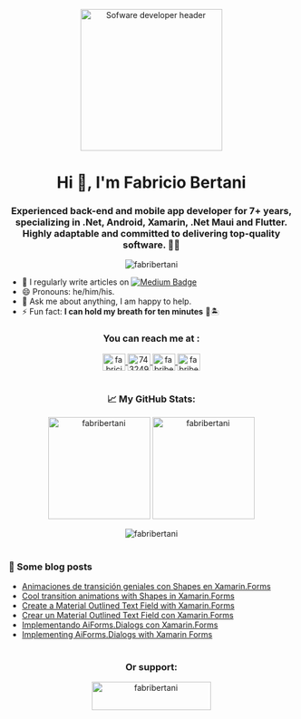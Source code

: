 <p align="center">
  <img src="https://www.ntc.edu/sites/default/files/styles/full_width_16_9/public/2021-06/software-development-specialist.jpg" alt="Sofware developer header" width="auto" height="250" />
</p>
<h1 align="center">
  Hi 👋, I'm Fabricio Bertani
</h1>
<h3 align="center">
  Experienced back-end and mobile app developer for 7+ years, specializing in .Net, Android, Xamarin, .Net Maui and Flutter. Highly adaptable and committed to delivering top-quality software. 👨‍💻
</h3>

<p align="center">
  <img src="https://komarev.com/ghpvc/?username=fabribertani&label=Profile%20views&color=0e75b6&style=flat" alt="fabribertani" />
</p>

- :memo: I regularly write articles on [![Medium Badge](https://img.shields.io/badge/-Medium-white?style=flat&logo=Medium&logoColor=black)](https://medium.com/@fabricio-bertani)
- 😄 Pronouns: he/him/his.
- 💬 Ask me about anything, I am happy to help.
- :zap: Fun fact: **I can hold my breath for ten minutes** 🐒🏝️

<h3 align="center">You can reach me at :</h3>
<p align="center">
  <a href="https://linkedin.com/in/fabricio-bertani" target="blank">
    <img align="center" src="https://raw.githubusercontent.com/rahuldkjain/github-profile-readme-generator/master/src/images/icons/Social/linked-in-alt.svg" alt="fabricio-bertani" height="30" width="40" />
  </a>
  <a href="https://stackoverflow.com/users/7432494" target="blank"><img align="center" src="https://raw.githubusercontent.com/rahuldkjain/github-profile-readme-generator/master/src/images/icons/Social/stack-overflow.svg" alt="7432494" height="30" width="40" />
  </a>
  <a href="https://dev.to/fabribertani" target="blank"><img align="center" src="https://raw.githubusercontent.com/rahuldkjain/github-profile-readme-generator/master/src/images/icons/Social/devto.svg" alt="fabribertani" height="30" width="40" />
  </a>
  <a href="https://twitter.com/fabribertani" target="blank"><img align="center" src="https://raw.githubusercontent.com/rahuldkjain/github-profile-readme-generator/master/src/images/icons/Social/twitter.svg" alt="fabribertani" height="30" width="40" />
  </a>
</p>

<h1></h1>
<h3 align="center">📈 My GitHub Stats:</h3>
<p align="center">
  <img height="180em" src="https://github-readme-stats.vercel.app/api?username=fabribertani&show_icons=true&hide_border=true&&count_private=true&include_all_commits=true&locale=en&theme=tokyonight" alt="fabribertani" />
  <img height="180em" src="https://github-readme-stats.vercel.app/api/top-langs?username=fabribertani&show_icons=true&hide_border=true&locale=en&layout=compact&theme=tokyonight" alt="fabribertani" />
</p>
<p align="center">
  <img src="http://github-readme-streak-stats.herokuapp.com?user=fabribertani&theme=dark&background=0D1117" alt="fabribertani" />
</p>

<h1></h1>

### 📖 Some blog posts
<!-- BLOG-POST-LIST:START -->
- [Animaciones de transición geniales con Shapes en Xamarin.Forms](https://fabricio-bertani.medium.com/animaciones-de-transici%C3%B3n-geniales-con-shapes-en-xamarin-forms-b2288254b7eb?source=rss-e6e92e172a08------2)
- [Cool transition animations with Shapes in Xamarin.Forms](https://medium.com/geekculture/cool-transition-animations-with-shapes-in-xamarin-forms-7675e4ad0868?source=rss-e6e92e172a08------2)
- [Create a Material Outlined Text Field with Xamarin.Forms](https://medium.com/geekculture/create-a-material-outlined-text-field-with-xamarin-forms-3da5eabab22c?source=rss-e6e92e172a08------2)
- [Crear un Material Outlined Text Field con Xamarin.Forms](https://fabricio-bertani.medium.com/crear-un-material-outlined-text-field-con-xamarin-forms-93044e42042c?source=rss-e6e92e172a08------2)
- [Implementando AiForms.Dialogs con Xamarin.Forms](https://fabricio-bertani.medium.com/implementando-aiforms-dialogs-con-xamarin-forms-c700f5bf81aa?source=rss-e6e92e172a08------2)
- [Implementing AiForms.Dialogs with Xamarin Forms](https://fabricio-bertani.medium.com/implementing-aiforms-dialogs-with-xamarin-forms-60dc93903847?source=rss-e6e92e172a08------2)
<!-- BLOG-POST-LIST:END -->

<h1></h1>

<h3 align="center">Or support:</h3>
<p align="center">
  <a href="https://www.buymeacoffee.com/fabribertani">
    <img src="https://cdn.buymeacoffee.com/buttons/v2/default-yellow.png" height="50" width="210" alt="fabribertani" />
  </a>
</p>
